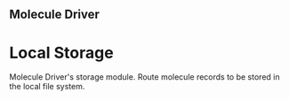 ## Molecule Driver
# Local Storage
Molecule Driver's storage module. Route molecule records to be stored in the local file system.

